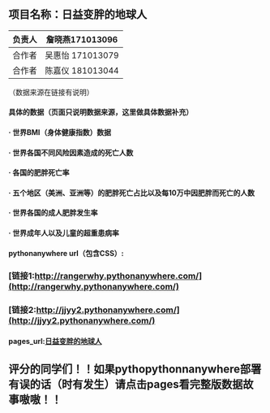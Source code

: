 ## 项目名称：日益变胖的地球人
   
|   负责人  |  詹晓燕171013096  |
|  ----  | ----  |
| 合作者   | 吴惠怡 171013079|
|   合作者| 陈嘉仪 181013044 |



（数据来源在链接有说明）
#### 具体的数据（页面只说明数据来源，这里做具体数据补充）
#### · 世界BMI（身体健康指数）数据
#### · 世界各国不同风险因素造成的死亡人数
#### · 各国的肥胖死亡率
#### · 五个地区（美洲、亚洲等）的肥胖死亡占比以及每10万中因肥胖而死亡的人数
#### · 世界各国的成人肥胖发生率
#### · 世界成年人以及儿童的超重患病率

#### pythonanywhere url（包含CSS）:
### [链接1:http://rangerwhy.pythonanywhere.com/](http://rangerwhy.pythonanywhere.com/)
### [链接2:http://jjyy2.pythonanywhere.com/](http://jjyy2.pythonanywhere.com/)

#### pages_url:[日益变胖的地球人](http://xlayal.gitee.io/the_fattening_people_on_earth)

## 评分的同学们！！如果pythopythonnanywhere部署有误的话（时有发生）请点击pages看完整版数据故事嗷嗷！！
